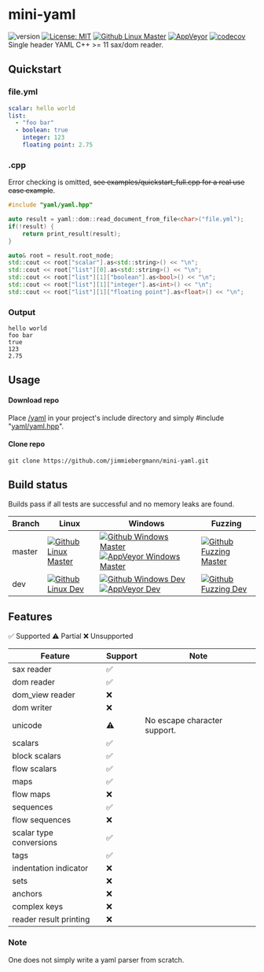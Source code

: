 # mini-yaml

![version](https://img.shields.io/badge/version-v0.1.0-blue) [![License: MIT](https://img.shields.io/badge/License-MIT-brightgreen.svg)](https://opensource.org/licenses/MIT) [![Github Linux Master](https://img.shields.io/github/actions/workflow/status/jimmiebergmann/mini-yaml/github-build-linux.yml?branch=master&label=Github&logo=Github)](https://github.com/jimmiebergmann/mini-yaml/actions/workflows/github-build-linux.yml) [![AppVeyor](https://img.shields.io/appveyor/ci/jimmiebergmann/mini-yaml/master?label=AppVeyor&logo=AppVeyor)](https://ci.appveyor.com/project/jimmiebergmann/mini-yaml/branch/master) [![codecov](https://codecov.io/gh/jimmiebergmann/mini-yaml/branch/master/graph/badge.svg)](https://codecov.io/gh/jimmiebergmann/mini-yaml)  
Single header YAML C++ >= 11 sax/dom reader.

## Quickstart
### file.yml
```yaml
scalar: hello world
list:
  - "foo bar"
  - boolean: true
    integer: 123
    floating point: 2.75
```
### .cpp
Error checking is omitted, ~~see examples/quickstart_full.cpp for a real use case example~~.
```cpp
#include "yaml/yaml.hpp"

auto result = yaml::dom::read_document_from_file<char>("file.yml");
if(!result) {
    return print_result(result);
}

auto& root = result.root_node;
std::cout << root["scalar"].as<std::string>() << "\n";
std::cout << root["list"][0].as<std::string>() << "\n";
std::cout << root["list"][1]["boolean"].as<bool>() << "\n";
std::cout << root["list"][1]["integer"].as<int>() << "\n";
std::cout << root["list"][1]["floating point"].as<float>() << "\n";

```
### Output
```
hello world
foo bar
true
123
2.75
```
## Usage
#### Download repo 
Place [/yaml](https://github.com/jimmiebergmann/mini-yaml/blob/master/yaml) in your project's include directory and simply #include "[yaml/yaml.hpp](https://github.com/jimmiebergmann/mini-yaml/blob/master/yaml/yaml.hpp)".

#### Clone repo
```
git clone https://github.com/jimmiebergmann/mini-yaml.git
```

## Build status
Builds pass if all tests are successful and no memory leaks are found.

| Branch | Linux  | Windows | Fuzzing |
| ------ | ------ | ------- |----- |
| master | [![Github Linux Master](https://img.shields.io/github/actions/workflow/status/jimmiebergmann/mini-yaml/github-build-linux.yml?branch=master&label=Github&logo=Github)](https://github.com/jimmiebergmann/mini-yaml/actions/workflows/github-build-linux.yml) | [![Github Windows Master](https://img.shields.io/github/actions/workflow/status/jimmiebergmann/mini-yaml/github-build-windows.yml?branch=master&label=Github&logo=Github)](https://github.com/jimmiebergmann/mini-yaml/actions/workflows/github-build-windows.yml) [![AppVeyor Windows Master](https://img.shields.io/appveyor/ci/jimmiebergmann/mini-yaml/master?label=AppVeyor&logo=AppVeyor)](https://ci.appveyor.com/project/jimmiebergmann/mini-yaml/branch/master) | [![Github Fuzzing Master](https://img.shields.io/github/actions/workflow/status/jimmiebergmann/mini-yaml/github-fuzz.yml?branch=master&label=Github&logo=Github)](https://github.com/jimmiebergmann/mini-yaml/actions/workflows/github-fuzz.yml) |
| dev    | [![Github Linux Dev](https://img.shields.io/github/actions/workflow/status/jimmiebergmann/mini-yaml/github-build-linux.yml?branch=dev&label=Github&logo=Github)](https://github.com/jimmiebergmann/mini-yaml/actions/workflows/github-build-linux.yml) | [![Github Windows Dev](https://img.shields.io/github/actions/workflow/status/jimmiebergmann/mini-yaml/github-build-windows.yml?branch=dev&label=Github&logo=Github)](https://github.com/jimmiebergmann/mini-yaml/actions/workflows/github-build-windows.yml) [![AppVeyor Dev](https://img.shields.io/appveyor/ci/jimmiebergmann/mini-yaml/dev?label=AppVeyor&logo=AppVeyor)](https://ci.appveyor.com/project/jimmiebergmann/mini-yaml/branch/dev) | [![Github Fuzzing Dev](https://img.shields.io/github/actions/workflow/status/jimmiebergmann/mini-yaml/github-fuzz.yml?branch=dev&label=Github&logo=Github)](https://github.com/jimmiebergmann/mini-yaml/actions/workflows/github-fuzz.yml) |

## Features
:white_check_mark: Supported :warning: Partial :x: Unsupported

|Feature | Support | Note |
| ------ | ------- | ---- |
| sax reader | :white_check_mark: |
| dom reader | :white_check_mark: |
| dom_view reader | :x: |
| dom writer | :x: |
| unicode | :warning: | No escape character support. |
| scalars | :white_check_mark: |
| block scalars | :white_check_mark: |
| flow scalars | :white_check_mark: |
| maps | :white_check_mark: |
| flow maps | :x: |
| sequences | :white_check_mark: |
| flow sequences | :x: |
| scalar type conversions | :white_check_mark: |
| tags | :white_check_mark: |
| indentation indicator | :x: |
| sets | :x: |
| anchors | :x: |
| complex keys | :x: |
| reader result printing | :x: |

### Note
One does not simply write a yaml parser from scratch.